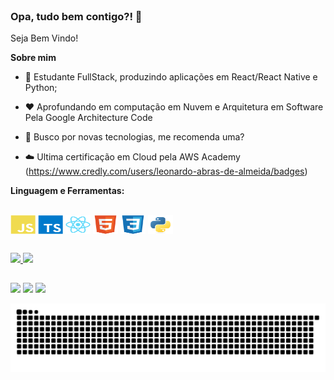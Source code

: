 <br />

### Opa, tudo bem contigo?! 👋

Seja Bem Vindo!

**Sobre mim**

- 💼 Estudante FullStack, produzindo aplicações em React/React Native e Python;

- ❤️ Aprofundando em computação em Nuvem e Arquitetura em Software Pela Google Architecture Code

- 🤔 Busco por novas tecnologias, me recomenda uma?

- ☁️ Ultima certificação em Cloud pela AWS Academy (https://www.credly.com/users/leonardo-abras-de-almeida/badges)



**Linguagem e Ferramentas:**  
<div style="display: inline_block"><br>
  <img align="center" alt="Leo-Js" height="30" width="40" src="https://raw.githubusercontent.com/devicons/devicon/master/icons/javascript/javascript-plain.svg">
  <img align="center" alt="Leo-Ts" height="30" width="40" src="https://raw.githubusercontent.com/devicons/devicon/master/icons/typescript/typescript-plain.svg">
  <img align="center" alt="Leo-React" height="30" width="40" src="https://raw.githubusercontent.com/devicons/devicon/master/icons/react/react-original.svg">
  <img align="center" alt="Leo-HTML" height="30" width="40" src="https://raw.githubusercontent.com/devicons/devicon/master/icons/html5/html5-original.svg">
  <img align="center" alt="Leo-CSS" height="30" width="40" src="https://raw.githubusercontent.com/devicons/devicon/master/icons/css3/css3-original.svg">
  <img align="center" alt="Leo-Python" height="30" width="40" src="https://raw.githubusercontent.com/devicons/devicon/master/icons/python/python-original.svg">
</div>

  ##

<div>
  <a href="https://github.com/Leonardoabras">
  <img height="200em" src="https://github-readme-stats.vercel.app/api?username=Leonardoabras&show_icons=true&theme=dark&include_all_commits=true&count_private=true"/>
  <img height="200em" src="https://github-readme-stats.vercel.app/api/top-langs/?username=Leonardoabras&layout=compact&langs_count=7&theme=dark"/>
</div>
  

  ##
  
  <div> 

  <a href="https://instagram.com/leoabras" target="_blank"><img src="https://img.shields.io/badge/-Instagram-%23E4405F?style=for-the-badge&logo=instagram&logoColor=white" target="_blank"></a>
  <a href = "mailto:leonardoabras@hotmail.com"><img src="https://img.shields.io/badge/-Gmail-%23333?style=for-the-badge&logo=gmail&logoColor=white" target="_blank"></a>
  <a href="https://www.linkedin.com/in/leonardoabras/" target="_blank"><img src="https://img.shields.io/badge/-LinkedIn-%230077B5?style=for-the-badge&logo=linkedin&logoColor=white" target="_blank"></a> 
 
  ![Snake animation](https://github.com/Leonardoabras/Leonardoabras/blob/output/github-contribution-grid-snake.svg)
 
</div>
